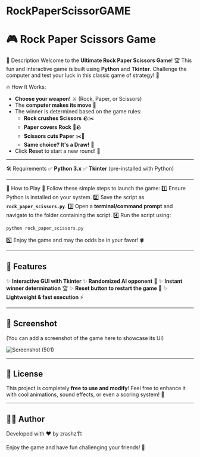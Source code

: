 # RockPaperScissorGAME
# 🎮 Rock Paper Scissors Game

📌 Description
Welcome to the **Ultimate Rock Paper Scissors Game**! 🏆 This fun and interactive game is built using **Python** and **Tkinter**. Challenge the computer and test your luck in this classic game of strategy! 🎲

 🔥 How It Works:
- **Choose your weapon!** ⚔️ (Rock, Paper, or Scissors)
- The **computer makes its move** 🤖
- The winner is determined based on the game rules:
  - **Rock crushes Scissors** 🪨✂️
  - **Paper covers Rock** 📄🪨
  - **Scissors cuts Paper** ✂️📄
  - **Same choice? It's a Draw!** 🤝
- Click **Reset** to start a new round! 🔄

---

 🛠 Requirements
✅ **Python 3.x**
✅ **Tkinter** (pre-installed with Python)

---

 🚀 How to Play
🎯 Follow these simple steps to launch the game:
1️⃣ Ensure Python is installed on your system.
2️⃣ Save the script as **`rock_paper_scissors.py`**.
3️⃣ Open a **terminal/command prompt** and navigate to the folder containing the script.
4️⃣ Run the script using:
   ```sh
   python rock_paper_scissors.py
   ```
5️⃣ Enjoy the game and may the odds be in your favor! 🍀

---

## 🏅 Features
✨ **Interactive GUI with Tkinter**
✨ **Randomized AI opponent** 🤖
✨ **Instant winner determination** 🏆
✨ **Reset button to restart the game** 🔄
✨ **Lightweight & fast execution** ⚡

---

## 📸 Screenshot
(You can add a screenshot of the game here to showcase its UI)

![Screenshot (501)](https://github.com/user-attachments/assets/cb17d051-c93f-4789-9a6e-c3f8ce19ef60)

---

## 📝 License
This project is completely **free to use and modify**! Feel free to enhance it with cool animations, sound effects, or even a scoring system! 🚀

---

## 👨‍💻 Author
Developed with ❤️ by zrashz🏗️

Enjoy the game and have fun challenging your friends! 🎉


